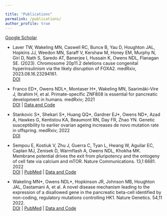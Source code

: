 ```yaml
---

title: "Publications"
permalink: /publications/
author_profile: true
---
```


[Google Scholar](https://scholar.google.co.uk/citations?user=QVZaJrUAAAAJ&hl=en)


  - Laver TW, Wakeling MN, Caswell RC, Bunce B, Yau D, Houghton JAL, Hopkins JJ, Weedon MN, Saraff V, Kershaw M, Honey EM, Murphy N, Giri D, Nath S, Saredo AT, Banerjee I, Hussain K, Owens NDL, Flanagan SE. (2023). Chromosome 20p11.2 deletions cause congenital hyperinsulinism via the likely disruption of FOXA2. medRxiv, 2023.08.16.23294161.\
  [DOI](https://doi.org/10.1101/2023.08.16.23294161) 

  - Franco ED*, Owens NDL*, Montaser H*, Wakeling MN, Saarimäki-Vire J, Ibrahim H, et al. Primate-specific ZNF808 is essential for pancreatic development in humans. medRxiv; 2021\
  [DOI](https://doi.org/10.1101/2021.08.23.21262262) | [Data and Code](https://github.com/owensnick/ZNF808Genomics.jl)

  - Stankovic S*, Shekari S*, Huang QQ*, Gardner EJ*, Owens ND*, Azad A, Hawkes G, Kentistou KA, Beaumont RN, Day FR, Zhao YN. Genetic susceptibility to earlier ovarian ageing increases de novo mutation rate in offspring. medRxiv; 2022\
  [DOI](https://doi.org/10.1101/2022.06.23.22276698)
 

  - Sempou E, Kostiuk V, Zhu J, Guerra C, Tyan L, Hwang W, Aguilar EC, Caplan MJ, Zenisek D, Warmflash A, Owens NDL, Khokha MK. Membrane potential drives the exit from pluripotency and the ontogeny of cell fate via calcium and mTOR. Nature Communications. 13,1 6681. 2022\
  [DOI](https://doi.org/10.1038/s41467-022-34363-w) | [PubMed](https://pubmed.ncbi.nlm.nih.gov/36335122/) | [Data and Code](https://github.com/owensnick/KCNH6GenomicsFigures.jl)

  
  - Wakeling MN*, Owens NDL*, Hopkinson JR, Johnson MB, Houghton JAL, Dastamani A, et al. A novel disease mechanism leading to the expression of a disallowed gene in the pancreatic beta-cell identified by non-coding, regulatory mutations controlling HK1. Nature Genetics. 54,11 2022.\
  [DOI](https://doi.org/10.1038/s41588-022-01204-x) | [PubMed](https://pubmed.ncbi.nlm.nih.gov/36333503/) | [Data and Code](https://github.com/owensnick/HK1FigureNotebook.jl)


